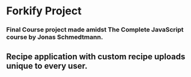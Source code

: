 # Forkify Project

### Final Course project made amidst The Complete JavaScript course by Jonas Schmedtmann.

## Recipe application with custom recipe uploads unique to every user.